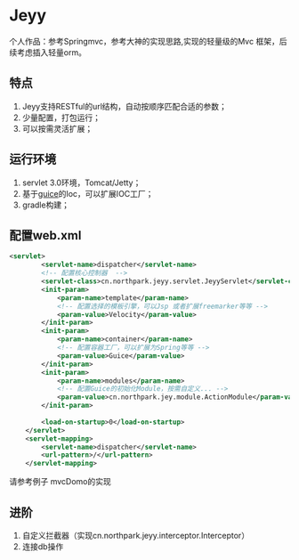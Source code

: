 # Jeyy
个人作品：参考Springmvc，参考大神的实现思路,实现的轻量级的Mvc 框架，后续考虑插入轻量orm。



## 特点

1. Jeyy支持RESTful的url结构，自动按顺序匹配合适的参数；
1. 少量配置，打包运行；
1. 可以按需灵活扩展；

## 运行环境

1. servlet 3.0环境，Tomcat/Jetty；
1. 基于[guice]的Ioc，可以扩展IOC工厂；
1. gradle构建；

## 配置web.xml

``` xml
<servlet>
		<servlet-name>dispatcher</servlet-name>
		<!-- 配置核心控制器  -->
		<servlet-class>cn.northpark.jeyy.servlet.JeyyServlet</servlet-class>
		<init-param>
			<param-name>template</param-name>
			<!-- 配置选择的模板引擎，可以Jsp 或者扩展freemarker等等 -->
			<param-value>Velocity</param-value>
		</init-param>
		<init-param>
			<param-name>container</param-name>
			<!-- 配置容器工厂，可以扩展为Spring等等 -->
			<param-value>Guice</param-value>
		</init-param>
		<init-param>
			<param-name>modules</param-name>
			<!-- 配置Guice的初始化Module，按需自定义... -->
			<param-value>cn.northpark.jey.module.ActionModule</param-value>
		</init-param>
		 
		<load-on-startup>0</load-on-startup>
	</servlet>
    <servlet-mapping>
        <servlet-name>dispatcher</servlet-name>
        <url-pattern>/</url-pattern>
    </servlet-mapping>
```

请参考例子 mvcDomo的实现


## 进阶

 1. 自定义拦截器（实现cn.northpark.jeyy.interceptor.Interceptor）
 2. 连接db操作








[guice]: http://code.google.com/p/google-guice/



